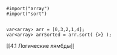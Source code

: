 
```
#import("array")
#import("sort")


var<array> arr = [0,3,2,1,4];
var<array> arrSorted = arr.sort( {>} );
```

[[4.1 Логические лямбды]]